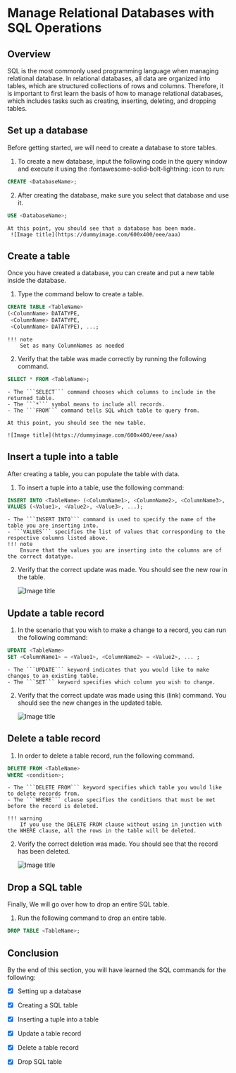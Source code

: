 # Manage Relational Databases with SQL Operations

## Overview
SQL is the most commonly used programming language when managing relational database. In relational databases, all data are organized into tables, which are structured collections of rows and columns. Therefore, it is important to first learn the basis of how to manage relational databases, which includes tasks such as creating, inserting, deleting, and dropping tables.

## Set up a database
Before getting started, we will need to create a database to store tables.

1. To create a new database, input the following code in the query window and execute it using the :fontawesome-solid-bolt-lightning: icon to run:
``` sql
CREATE <DatabaseName>;    
```

2. After creating the database, make sure you select that database and use it. 
``` sql
USE <DatabaseName>;
```
    At this point, you should see that a database has been made. 
     ![Image title](https://dummyimage.com/600x400/eee/aaa)

## Create a table
Once you have created a database, you can create and put a new table inside the database. 

1. Type the command below to create a table.
``` sql
CREATE TABLE <TableName>        
(<ColumnName> DATATYPE,         
 <ColumnName> DATATYPE,         
 <ColumnName> DATATYPE), ...;
```

    !!! note
        Set as many ColumnNames as needed

2. Verify that the table was made correctly by running the following command. 
``` sql
SELECT * FROM <TableName>;
```
    - The ```SELECT``` command chooses which columns to include in the returned table.
    - The ```*``` symbol means to include all records.
    - The ```FROM``` command tells SQL which table to query from.

    At this point, you should see the new table.

    ![Image title](https://dummyimage.com/600x400/eee/aaa)

## Insert a tuple into a table
After creating a table, you can populate the table with data.

1. To insert a tuple into a table, use the following command:
``` sql
INSERT INTO <TableName> (<ColumnName1>, <ColumnName2>, <ColumnName3>, ...) 
VALUES (<Value1>, <Value2>, <Value3>, ...); 
```
    - The ```INSERT INTO``` command is used to specify the name of the table you are inserting into.
    - ```VALUES``` specifies the list of values that corresponding to the respective columns listed above.
    !!! note
        Ensure that the values you are inserting into the columns are of the correct datatype.


2. Verify that the correct update was made. You should see the new row in the table.

    ![Image title](https://dummyimage.com/600x400/eee/aaa)

## Update a table record
1. In the scenario that you wish to make a change to a record, you can run the following command:
``` sql
UPDATE <TableName>
SET <ColumnName1> = <Value1>, <ColumnName2> = <Value2>, ... ;
```
    - The ```UPDATE``` keyword indicates that you would like to make changes to an existing table.
    - The ```SET``` keyword specifies which column you wish to change.

2. Verify that the correct update was made using this (link) command. You should see the new changes in the updated table.

    ![Image title](https://dummyimage.com/600x400/eee/aaa)

## Delete a table record

1. In order to delete a table record, run the following command.
``` sql
DELETE FROM <TableName>
WHERE <condition>;
```
    - The ```DELETE FROM``` keyword specifies which table you would like to delete records from.
    - The ```WHERE``` clause specifies the conditions that must be met before the record is deleted.

    !!! warning
        If you use the DELETE FROM clause without using in junction with the WHERE clause, all the rows in the table will be deleted.

2. Verify the correct deletion was made. You should see that the record has been deleted.

    ![Image title](https://dummyimage.com/600x400/eee/aaa)


## Drop a SQL table
Finally, We will go over how to drop an entire SQL table. 

1. Run the following command to drop an entire table.
``` sql
DROP TABLE <TableName>;
```


## Conclusion
By the end of this section, you will have learned the SQL commands for the following:

- [x] Setting up a database
- [x] Creating a SQL table
- [x] Inserting a tuple into a table
- [x] Update a table record
- [x] Delete a table record
- [x] Drop SQL table


